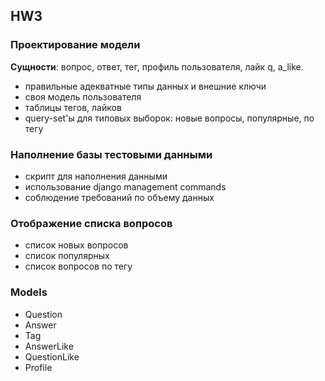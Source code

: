 ## HW3
### Проектирование модели

**Сущности**: вопрос, ответ, тег, профиль пользователя, лайк q, a_like.
- правильные адекватные типы данных и внешние ключи 
- своя модель пользователя 
- таблицы тегов, лайков 
- query-set'ы для типовых выборок: новые вопросы, популярные, по тегу 

### Наполнение базы тестовыми данными 

- скрипт для наполнения данными 
- использование django management commands
- соблюдение требований по объему данных 

### Отображение списка вопросов 

- список новых вопросов 
- список популярных 
- список вопросов по тегу 

### Models
- Question
-  Answer
- Tag
- AnswerLike
- QuestionLike
- Profile
